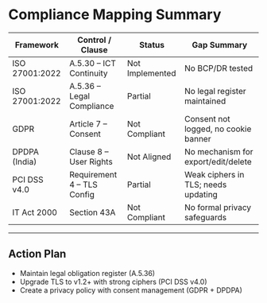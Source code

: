 #  Compliance Mapping Summary

| Framework       | Control / Clause          | Status         | Gap Summary                               |
|-----------------|---------------------------|----------------|--------------------------------------------|
| ISO 27001:2022  | A.5.30 – ICT Continuity    | Not Implemented| No BCP/DR tested                           |
| ISO 27001:2022  | A.5.36 – Legal Compliance  | Partial        | No legal register maintained               |
| GDPR            | Article 7 – Consent        | Not Compliant  | Consent not logged, no cookie banner       |
| DPDPA (India)   | Clause 8 – User Rights     | Not Aligned    | No mechanism for export/edit/delete        |
| PCI DSS v4.0    | Requirement 4 – TLS Config | Partial        | Weak ciphers in TLS; needs updating        |
| IT Act 2000     | Section 43A                | Not Compliant  | No formal privacy safeguards               |

---

##  Action Plan

- Maintain legal obligation register (A.5.36)  
- Upgrade TLS to v1.2+ with strong ciphers (PCI DSS v4.0)  
- Create a privacy policy with consent management (GDPR + DPDPA)  
